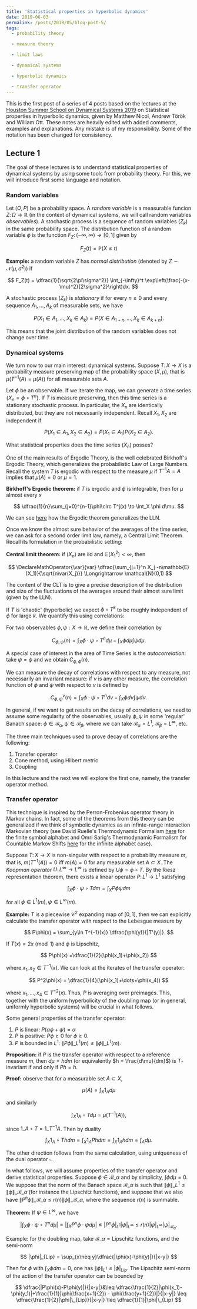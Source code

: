 ```yaml
---
title: 'Statistical properties in hyperbolic dynamics'
date: 2019-06-03
permalink: /posts/2019/05/blog-post-5/
tags:
  - probability theory

  - measure theory

  - limit laws

  - dynamical systems

  - hyperbolic dynamics

  - transfer operator
---
```


This is the first post of a series of 4 posts based on the lectures at the [Houston Summer School on Dynamical Systems 2019](https://www.math.uh.edu/dynamics/school/school2019/) on Statistical properties in hyperbolic dynamics, given by Matthew Nicol, Andrew Török and William Ott. These notes are heavily edited with added comments, examples and explanations. Any mistake is of my responsibility. Some of the notation has been changed for consistency.

## Lecture 1

The goal of these lectures is to understand statistical properties of dynamical systems by using some tools from probability theory. For this, we will introduce first some language and notation.

### Random variables

Let $(\Omega,P)$ be a probability space. A *random variable* is a measurable funcion $Z\colon\Omega\to\mathbb{R}$ (in the context of dynamical systems, we will call random variables *observables*). A stochastic process is a sequence of random variables $(Z_k)$ in the same probability space. The distribution function of a random variable $\phi$ is the function $F_Z\colon(-\infty,\infty)\to[0,1]$ given by

$$
F_Z(t) = \mathbb{P}(X\leq t)
$$

**Example:** a random variable $Z$ has *normal distribution* (denoted by $Z\sim \mathcal{N}(\mu,\sigma^2)$) if

$$
F_Z(t) = \dfrac{1}{\sqrt{2\pi\sigma^2}} \int_{-\infty}^t \exp\left(\frac{-(x-\mu)^2}{2\sigma^2}\right)dx.
$$

A stochastic process $(Z_k)$ is *stationary* if for every $n\geq 0$ and every sequence $A_1,\dots,A_k$ of measurable sets, we have

$$
P(X_1\in A_1,\dots,X_k\in A_k) = P(X\in A_{1+n},\dots,X_k\in A_{k+n}).
$$

This means that the joint distribution of the random variables does not change over time.

### Dynamical systems

We turn now to our main interest: dynamical systems. Suppose $T\colon X\to X$ is a probability measure preserving map of the probability space $(X,\mu)$, that is $\mu(T^{-1}(A)=\mu(A))$ for all measurable sets $A$.

Let $\phi$ be an observable. If we iterate the map, we can generate a time series $\{X_n=  \phi\circ T^n\}$. If $T$ is measure preserving, then this time series is a stationary stochastic process. In particular, the $X_n$ are identically distributed, but they are not necessarily independent. Recall $X_1,X_2$ are independent if

$$
P(X_1\in A_1 , X_2\in A_2) = P(X_1\in A_1)P(X_2\in A_2).
$$

What statistical properties does the time series $(X_n)$ posses?

One of the main results of Ergodic Theory, is the well celebrated Birkhoff's Ergodic Theory, which generalizes the probabilistic Law of Large Numbers. Recall the system $T$ is ergodic with respect to the measure $\mu$ if $T^{-1}A = A$ implies that $\mu(A) = 0$ or $\mu = 1$.

**Birkhoff's Ergodic theorem:** if $T$ is ergodic and $\phi$ is integrable, then for $\mu$ almost every $x$

$$
	\dfrac{1}{n}\sum_{j=0}^{n-1}\phi\circ T^j(x) \to \int_X \phi d\mu.
$$

We can see [here](https://www.math.uh.edu/~climenha/blog-posts/ergodic-theorem.pdf) how the Ergodic theorem generalizes the LLN.

Once we know the almost sure behavior of the averages of the time series, we can ask for a second order limit law, namely, a Central Limit Theorem. Recall its formulation in the probabilistic setting:

**Central limit theorem:** if $(X_n)$ are iid and $\mathbb{E}(X_1^2)<\infty$, then

$$
\DeclareMathOperator{\var}{var}
\dfrac{\sum_{j=1}^n X_j -n\mathbb{E}(X_1)}{\sqrt{n\var(X_j)}} \Longrightarrow \mathcal{N}(0,1)
$$

The content of the CLT is to give a precise description of the distribution and size of the fluctuations of the averages around their almost sure limit (given by the LLN).

If $T$ is 'chaotic' (hyperbolic) we expect $\phi\circ T^k$ to be roughly independent of $\phi$ for large $k$. We quantify this using correlations:

For two observables $\phi,\psi: X\to \mathbb{R}$, we define their correlation by

$$
C_{\phi,\psi}(n) = \int_X \phi\cdot \psi\circ T^n d\mu - \int_X \phi d\mu \int\psi d\mu.
$$

A special case of interest in the area of Time Series is the *autocorrelation*: take $\psi = \phi$ and we obtain $C_{\phi,\phi}(n)$.

We can measure the decay of correlations with respect to any measure, not necessarily an invariant measure: if $\nu$ is any other measure, the correlation function of $\phi$ and $\psi$ with respect to $\nu$ is defined by

$$
C^{\nu}_{\phi,\psi}(n) = \int_X \phi\cdot \psi\circ T^n d\nu - \int_X \phi d\nu \int\psi d\nu.
$$

In general, if we want to get results on the decay of correlations, we need to assume some regularity of the observables, usually $\phi,\psi$ in some 'regular' Banach space: $\phi\in\mathcal{B}_{\alpha},\psi\in\mathcal{B}_{\beta}$, where we can take $\mathcal{B}_{\alpha} = L^1$, $\mathcal{B}_{\beta} = L^\infty$, etc.

The three main techniques used to prove decay of correlations are the following:
1. Transfer operator
2. Cone method, using Hilbert metric
3. Coupling

In this lecture and the next we will explore the first one, namely, the transfer operator method.

### Transfer operator

This technique is inspired by the Perron-Frobenius operator theory in Markov chains. In fact, some of the theorems from this theory can be generalized if we think of symbolic dynamics as an infinte-range interaction Markovian theory (see David Ruelle's Thermodynamic Formalism [here](https://www.cambridge.org/core/books/thermodynamic-formalism/3CDB86DA1B33B0C2EB87A87E3880D1A9) for the finite symbol alphabet and Omri Sarig's Thermodynamic Formalism for Countable Markov Shifts [here](http://www.weizmann.ac.il/math/sarigo/sites/math.sarigo/files/uploads/pr_4.pdf) for the infinite alphabet case).

Suppose $T\colon X\to X$ is non-singular with respect to a probability measure $m$, that is, $m(T^{-1}(A)) = 0$ iff $m(A) = 0$ for any measurable set $A\subset X$. The *Koopman operator* $U\colon L^\infty\to L^\infty$ is defined by $U\phi = \phi\circ T$. By the Riesz representation theorem, there exists a linear operator $P\colon L^1\to L^1$ satisfying

$$
\int_X \phi\cdot \psi\circ T dm  = \int_X P\phi \psi dm
$$

for all $\phi \in L^1(m),\psi\in L^\infty(m)$.

**Example:** $T$ is a piecewise $\mathcal{C}^2$ expanding map of $[0,1]$, then we can explicitly calculate the transfer operator with respect to the Lebesgue measure by

$$
P\phi(x) = \sum_{y\in T^{-1}(x)} \dfrac{\phi(y)}{|T'(y)|}.
$$

If $T(x) = 2x \pmod 1$ and $\phi$ is Lipschitz,

$$
P\phi(x) =\dfrac{1}{2}(\phi(x_1)+\phi(x_2))
$$

where $x_1,x_2\in T^{-1}(x)$. We can look at the iterates of the transfer operator:

$$
P^2\phi(x) = \dfrac{1}{4}(\phi(x_1)+\dots+\phi(x_4))
$$

where $x_1,\dots,x_4\in T^{-2}(x)$. Thus, $P$ is averaging over preimages. This, together with the uniform hyperbolicity of the doubling map (or in general, uniformly hyperbolic systems) will be crucial in what follows.

Some general properties of the transfer operator:
1. $P$ is linear: $P(\alpha\phi+\psi)=\alpha$
2. $P$ is positive: $P\phi\geq 0$ for $\phi\geq 0$.
3. $P$ is bounded in $L^1$: $\|P\phi \|\_{L^1(m)} \leq \| \phi\|\_{L^1(m)}$.

**Proposition:** if $P$ is the transfer operator with respect to a reference measure $m$, then $d\mu = hdm$ (or equivalently $h = \frac{d\mu}{dm}$) is $T$-invariant if and only if $Ph = h$.

 **Proof:** observe that for a measurable set $A\subset X$,

$$
\mu(A) = \int_X 1_A d\mu
$$

and similarly

$$
\int_X 1_A\circ T d\mu = \mu(T^{-1}(A)),
$$

since $1\_A\circ T =  1\_{T^{-1}A}$. Then by duality

$$
\int_X 1_A\circ T h dm = \int_X 1_A Ph dm = \int_X 1_A h dm = \int_A d\mu.
$$

The other direction follows from the same calculation, using uniqueness of the dual operator $\square$.

In what follows, we will assume properties of the transfer operator and derive statistical properties. Suppose $\phi\in\mathcal{B}\_{\alpha}$ and by simplicity, $\int \phi d\mu = 0$. We suppose that the norm of the Banach space $\mathcal{B}\_{\alpha}$ is such that  $\|\phi \|\_{L^1}\leq \| \phi\|\_{\mathcal{B}\_{\alpha}}$ (for instance the Lipschitz functions), and suppose that we also have $\| P^n\phi \|\_{\mathcal{B}\_{\alpha}}\leq r(n)\| \phi \|\_{\mathcal{B}\_{\alpha}}$, where the sequence $r(n)$ is summable.

**Theorem:**
If $\psi\in L^\infty$, we have

$$
\left| \int_X \phi\cdot \psi\circ T^n d\mu \right| = \left| \int_X P^n\phi \cdot \psi d\mu\right| \leq |P^n\phi |_{L^1} | \psi |_{L^\infty}\leq r(n)|\psi |_{L^\infty} | \psi |_{\mathcal{B}_\alpha}.
$$

Example: for the doubling map, take $\mathcal{B}\_{\alpha} = \text{Lipschitz functions}$, and the semi-norm

$$
|\phi|_{Lip} = \sup_{x\neq y}\dfrac{|\phi(x)-\phi(y)|}{|x-y|}
$$

Then for $\phi$ with $\int_X \phi dm =0$, one has $\|\phi \|_{L^1}\leq  |\phi |_{Lip}$. The Lipschitz semi-norm of the action of the transfer operator can be bounded by

$$
\dfrac{|P\phi(x)-P\phi(y)|}{|x-y|}&\leq \dfrac{\frac{1}{2}|\phi(x_1)-\phi(y_1)|+\frac{1}{1}|\phi(\frac{x+1}{2}) - \phi(\frac{y+1}{2})|}{|x-y|} \leq \dfrac{\frac{1}{2}|\phi|\_{Lip}}{|x-y|} \leq \dfrac{1}{1}|\phi|\_{Lip}
$$

